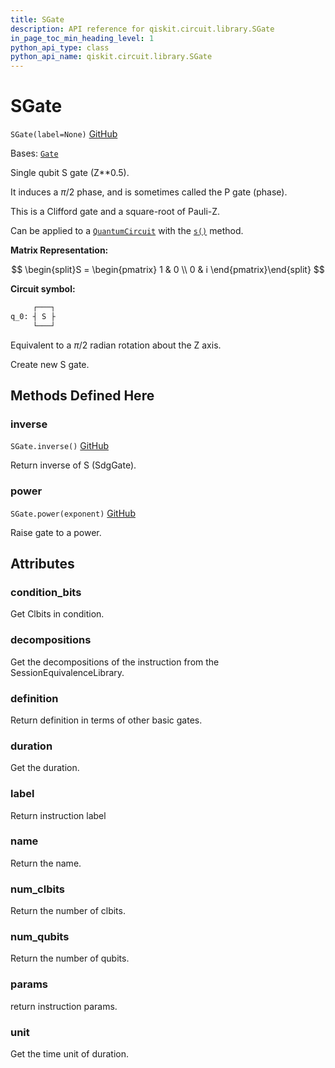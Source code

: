 ```yaml
---
title: SGate
description: API reference for qiskit.circuit.library.SGate
in_page_toc_min_heading_level: 1
python_api_type: class
python_api_name: qiskit.circuit.library.SGate
---
```


# SGate

<span id="qiskit.circuit.library.SGate" />

`SGate(label=None)` [GitHub](https://github.com/qiskit/qiskit/tree/stable/0.24/qiskit/circuit/library/standard_gates/s.py "view source code")

Bases: [`Gate`](qiskit.circuit.Gate "qiskit.circuit.gate.Gate")

Single qubit S gate (Z\*\*0.5).

It induces a $\pi/2$ phase, and is sometimes called the P gate (phase).

This is a Clifford gate and a square-root of Pauli-Z.

Can be applied to a [`QuantumCircuit`](qiskit.circuit.QuantumCircuit "qiskit.circuit.QuantumCircuit") with the [`s()`](qiskit.circuit.QuantumCircuit#s "qiskit.circuit.QuantumCircuit.s") method.

**Matrix Representation:**

$$
\begin{split}S = \begin{pmatrix}
        1 & 0 \\
        0 & i
    \end{pmatrix}\end{split}
$$

**Circuit symbol:**

```python
     ┌───┐
q_0: ┤ S ├
     └───┘
```

Equivalent to a $\pi/2$ radian rotation about the Z axis.

Create new S gate.

## Methods Defined Here

<span id="qiskit-circuit-library-sgate-inverse" />

### inverse

<span id="qiskit.circuit.library.SGate.inverse" />

`SGate.inverse()` [GitHub](https://github.com/qiskit/qiskit/tree/stable/0.24/qiskit/circuit/library/standard_gates/s.py "view source code")

Return inverse of S (SdgGate).

<span id="qiskit-circuit-library-sgate-power" />

### power

<span id="qiskit.circuit.library.SGate.power" />

`SGate.power(exponent)` [GitHub](https://github.com/qiskit/qiskit/tree/stable/0.24/qiskit/circuit/library/standard_gates/s.py "view source code")

Raise gate to a power.

## Attributes

<span id="qiskit.circuit.library.SGate.condition_bits" />

### condition\_bits

Get Clbits in condition.

<span id="qiskit.circuit.library.SGate.decompositions" />

### decompositions

Get the decompositions of the instruction from the SessionEquivalenceLibrary.

<span id="qiskit.circuit.library.SGate.definition" />

### definition

Return definition in terms of other basic gates.

<span id="qiskit.circuit.library.SGate.duration" />

### duration

Get the duration.

<span id="qiskit.circuit.library.SGate.label" />

### label

Return instruction label

<span id="qiskit.circuit.library.SGate.name" />

### name

Return the name.

<span id="qiskit.circuit.library.SGate.num_clbits" />

### num\_clbits

Return the number of clbits.

<span id="qiskit.circuit.library.SGate.num_qubits" />

### num\_qubits

Return the number of qubits.

<span id="qiskit.circuit.library.SGate.params" />

### params

return instruction params.

<span id="qiskit.circuit.library.SGate.unit" />

### unit

Get the time unit of duration.

